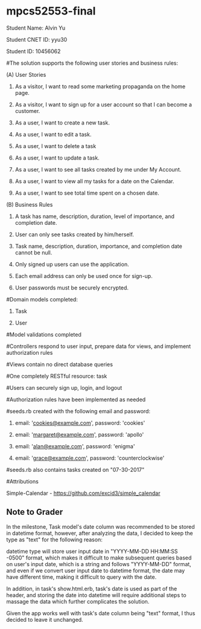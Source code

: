 # mpcs52553-final
Student Name: Alvin Yu

Student CNET ID: yyu30

Student ID: 10456062

#The solution supports the following user stories and business rules:

(A) User Stories

1. As a visitor, I want to read some marketing propaganda on the home page.

2. As a visitor, I want to sign up for a user account so that I can become a customer.

3. As a user, I want to create a new task.

4. As a user, I want to edit a task.

5. As a user, I want to delete a task

6. As a user, I want to update a task.

7. As a user, I want to see all tasks created by me under My Account.

8. As a user, I want to view all my tasks for a date on the Calendar.

9. As a user, I want to see total time spent on a chosen date. 

(B) Business Rules

1. A task has name, description, duration, level of importance, and completion date.

2. User can only see tasks created by him/herself.

3. Task name, description, duration, importance, and completion date cannot be null.

4. Only signed up users can use the application.

5. Each email address can only be used once for sign-up.

6. User passwords must be securely encrypted.


#Domain models completed: 

1. Task

2. User

#Model validations completed

#Controllers respond to user input, prepare data for views, and implement authorization rules

#Views contain no direct database queries

#One completely RESTful resource: task

#Users can securely sign up, login, and logout

#Authorization rules have been implemented as needed

#seeds.rb created with the following email and password:

1. email: 'cookies@example.com', password: 'cookies'

2. email: 'margaret@example.com', password: 'apollo'

3. email: 'alan@example.com', password: 'enigma'

4. email: 'grace@example.com', password: 'counterclockwise'

#seeds.rb also contains tasks created on "07-30-2017"

#Attributions

Simple-Calendar - https://github.com/excid3/simple_calendar

## Note to Grader

In the milestone, Task model's date column was recommended to be stored in datetime format, however, after analyzing the data, I decided to keep the type as "text" for the following reason:

datetime type will store user input date in "YYYY-MM-DD HH:MM:SS -0500" format, which makes it difficult to make subsequent queries based on user's input date, which is a string and follows "YYYY-MM-DD" format, and even if we convert user input date to datetime format, the date may have different time, making it difficult to query with the date.

In addition, in task's show.html.erb, task's date is used as part of the header, and storing the date into datetime will require additional steps to massage the data which further complicates the solution.

Given the app works well with task's date column being "text" format, I thus decided to leave it unchanged.